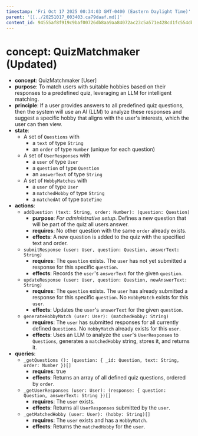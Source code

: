 ```yaml
---
timestamp: 'Fri Oct 17 2025 00:34:03 GMT-0400 (Eastern Daylight Time)'
parent: '[[../20251017_003403.ca79daaf.md]]'
content_id: 94555af8f919c9baf00726db8aa9aa84072ac23c5a571e428cd1fc554dbc73a0
---
```


# concept: QuizMatchmaker (Updated)

* **concept**: QuizMatchmaker \[User]
* **purpose**: To match users with suitable hobbies based on their responses to a predefined quiz, leveraging an LLM for intelligent matching.
* **principle**: If a user provides answers to all predefined quiz questions, then the system will use an AI (LLM) to analyze these responses and suggest a specific hobby that aligns with the user's interests, which the user can then view.
* **state**:
  * A set of `Questions` with
    * a `text` of type `String`
    * an `order` of type `Number` (unique for each question)
  * A set of `UserResponses` with
    * a `user` of type `User`
    * a `question` of type `Question`
    * an `answerText` of type `String`
  * A set of `HobbyMatches` with
    * a `user` of type `User`
    * a `matchedHobby` of type `String`
    * a `matchedAt` of type `DateTime`
* **actions**:
  * `addQuestion (text: String, order: Number): (question: Question)`
    * **purpose**: *For administrative setup*. Defines a new question that will be part of the quiz all users answer.
    * **requires**: No other question with the same `order` already exists.
    * **effects**: A new question is added to the quiz with the specified text and order.
  * `submitResponse (user: User, question: Question, answerText: String)`
    * **requires**: The `question` exists. The `user` has not yet submitted a response for this specific `question`.
    * **effects**: Records the `user`'s `answerText` for the given `question`.
  * `updateResponse (user: User, question: Question, newAnswerText: String)`
    * **requires**: The `question` exists. The `user` has already submitted a response for this specific `question`. No `HobbyMatch` exists for this `user`.
    * **effects**: Updates the `user`'s `answerText` for the given `question`.
  * `generateHobbyMatch (user: User): (matchedHobby: String)`
    * **requires**: The `user` has submitted responses for all currently defined `Questions`. No `HobbyMatch` already exists for this `user`.
    * **effects**: Uses an LLM to analyze the `user`'s `UserResponses` to `Questions`, generates a `matchedHobby` string, stores it, and returns it.
* **queries**:
  * `_getQuestions (): (question: { _id: Question, text: String, order: Number })[]`
    * **requires**: true
    * **effects**: Returns an array of all defined quiz questions, ordered by `order`.
  * `_getUserResponses (user: User): (response: { question: Question, answerText: String })[]`
    * **requires**: The `user` exists.
    * **effects**: Returns all `UserResponses` submitted by the `user`.
  * `_getMatchedHobby (user: User): (hobby: String)[]`
    * **requires**: The `user` exists and has a `HobbyMatch`.
    * **effects**: Returns the `matchedHobby` for the `user`.

